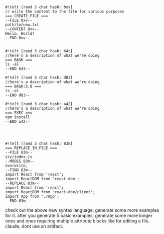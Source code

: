 
```

#!telt [rand 3 char hash: 0xv]
// write the content to the file for various purposes
=== CREATE_FILE ===
--FILE 0xv--
path/to/new.txt
--CONTENT 0xv--
Hello, World!
--END 0xv--


#!telt [rand 3 char hash: h4t]
//here's a description of what we're doing
=== BASH ===
ls -al
--END h4t--

#!telt [rand 3 char hash: d83]
//here's a description of what we're doing
=== BASH:5.0 ===
ls -al
--END d83--

#!telt [rand 3 char hash: a42]
//here's a description of what we're doing
=== EXEC ===
npm install
--END a42--




#!telt [rand 3 char hash: 83m]
=== REPLACE_IN_FILE ===
--FILE 83m--
src/index.js
--MODES 83m--
overwrite, 
--FIND 83m--
import React from 'react';
import ReactDOM from 'react-dom';
--REPLACE 83m--
import React from 'react';
import ReactDOM from 'react-dom/client';
import App from './App';
--END 83m--

```

check out the above new syntax language.  generate some more examples for it.  after you generate 5 basic examples, generate some more longer ones and ones requiring multiple attribute blocks like for editing a file. claude,  dont use an artifact. 
